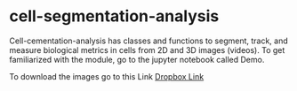 # cell-segmentation-analysis
Cell-cementation-analysis has classes and functions to segment, track, and measure biological metrics in cells from 2D and 3D images (videos). To get familiarized with the module, go to the jupyter notebook called Demo.


To download the images go to this Link [Dropbox Link](https://www.dropbox.com/sh/pg0fpy4vlnocfk7/AACSGvP86XAbOOlyVCkVgiJEa?dl=0)

